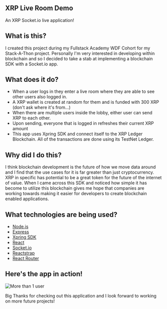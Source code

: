 ## XRP Live Room Demo
An XRP Socket.io live application!

## What is this?
I created this project during my Fullstack Academy WDF Cohort for my Stack-A-Thon project.
Personally I'm very interested in developing within blockchain and so I decided to take a stab at implementing a
blockchain SDK with a Socket.io app.

## What does it do?
* When a user logs in they enter a live room where they are able to see other users also logged in.
* A XRP wallet is created at random for them and is funded with 300 XRP (don't ask where it's from...)
* When there are multiple users inside the lobby, either user can send XRP to each other.
* Upon sending, everyone that is logged in refreshes their current XRP amount
* This app uses Xpring SDK and connect itself to the XRP Ledger Blockchain. All of the transactions are done using its TestNet Ledger.

## Why did I do this?
I think blockchain development is the future of how we move data around and I find that the use cases for it is far greater than just cryptocurrency.
XRP in specific has potential to be a great token for the future of the internet of value. When I came across this SDK and noticed how simple it has become to utilize this blockchain gives me hope that companies are working towards making it easier for developers to create blockchain enabled applications.

## What technologies are being used?
* [Node.js](https://nodejs.org/en/)
* [Express](https://expressjs.com/)
* [Xpring SDK](https://xpring.io/)
* [React](https://reactjs.org/)
* [Socket.io](https://socket.io/)
* [Reactstrap](https://reactstrap.github.io/)
* [React Router](https://reacttraining.com/react-router/)

## Here's the app in action!
![More than 1 user](https://github.com/cesardone/XRP-Lobby/blob/master/GIFS/3rd%20User.gif)



Big Thanks for checking out this application and I look forward to working on more future projects!
